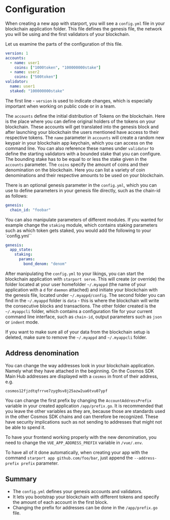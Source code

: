 # Configuration

When creating a new app with starport, you will see a `config.yml` file in your blockchain application folder. This file defines the genesis file, the network you will be using and the first validators of your blockchain.

Let us examine the parts of the configuration of this file.

```yml
version: 1
accounts:
  - name: user1
    coins: ["1000token", "100000000stake"]
  - name: user2
    coins: ["500token"]
validator:
  name: user1
  staked: "100000000stake"
```

The first line - `version` is used to indicate changes, which is especially important when working on public code or in a team.

The `accounts` define the initial distribution of Tokens on the blockchain. Here is the place where you can define original holders of the tokens on your blockchain. These accounts will get translated into the genesis block and after launching your blockchain the users mentioned have access to their respective tokens.
The `name` parameter in `accounts` will create a random new keypair in your blockchain app keychain, which you can access on the command line. You can also reference these names under `validator` to define the starting validators with a bounded stake that you can configure. The bounding stake has to be equal to or less the stake given in the `accounts` parameter.
The `coins` specify the amount of coins and their denomination on the blockchain. Here you can list a variety of coin denominations and their respective amounts to be used on your blockchain.

There is an optional genesis parameter in the `config.yml`, which you can use to define parameters in your genesis file directly, such as the chain-id as follows:

```yml
genesis:
  chain_id: "foobar"
```

You can also manipulate parameters of different modules. If you wanted for example change the `staking` module, which contains staking parameters such as which token gets staked, you would add the following to your `config.yml``

```yml
genesis:
  app_state:
    staking:
      params:
        bond_denom: "denom"
```

After manipulating the `config.yml` to your likings, you can start the blockchain application with `starport serve`. This will create (or override) the folder located at your user homefolder `~/.myappd` (the name of your application with a `d` for `daemon` attached) and initiate your blockchain with the genesis file, located under `~/.myappd/config`. The second folder you can find in the `~/.myappd` folder is `data` - this is where the blockchain will write the consecutive blocks and transactions.
The other folder created is the `~/.myappcli` folder, which contains a configuration file for your current command line interface, such as `chain-id`, output parameters such as `json` or `indent` mode.

If you want to make sure all of your data from the blockchain setup is deleted, make sure to remove the `~/.myappd` and `~/.myappcli` folder.

## Address denomination

You can change the way addresses look in your blockchain application. Namely what they have attached in the beginning. On the Cosmos SDK Main Hub addresses are displayed with a `cosmos` in front of their address, e.g.

`cosmos12fjzdtqfrrve7zyg9sv8j25azw2ua6tvu07ypf`

You can change the first prefix by changing the `AccountAddressPrefix` variable in your created application `/app/prefix.go`. It is recommended that you leave the other variables as they are, because those are standards used in the other Cosmos SDK chains and can therefore be recognized. These have security implications such as not sending to addresses that might not be able to spend it.

To have your frontend working properly with the new denomination, you need to change the `VUE_APP_ADDRESS_PREFIX` variable in `/vue/.env`.

To have all of it done automatically, when creating your app with the command `starport app github.com/foo/bar`, just append the `--address-prefix prefix` parameter.

## Summary

- The `config.yml` defines your genesis accounts and validators.
- It lets you bootstrap your blockchain with different tokens and specify the amount of each account in the first block.
- Changing the prefix for addresses can be done in the `/app/prefix.go` file.
